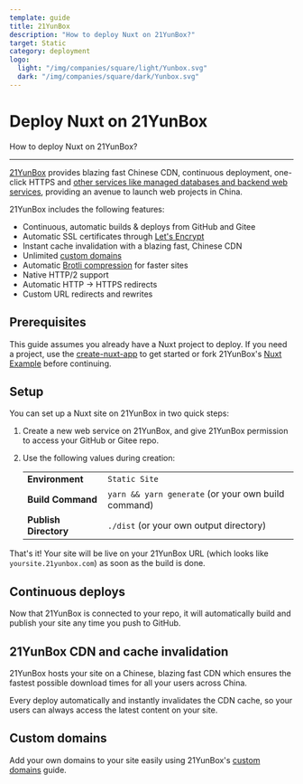 ```yaml
---
template: guide
title: 21YunBox
description: "How to deploy Nuxt on 21YunBox?"
target: Static
category: deployment
logo:
  light: "/img/companies/square/light/Yunbox.svg"
  dark: "/img/companies/square/dark/Yunbox.svg"
---
```

# Deploy Nuxt on 21YunBox

How to deploy Nuxt on 21YunBox?

---

[21YunBox](https://www.21yunbox.com) provides blazing fast Chinese CDN, continuous deployment, one-click HTTPS and [other services like managed databases and backend web services](https://www.21yunbox.com/___documentation___), providing an avenue to launch web projects in China.

21YunBox includes the following features:

- Continuous, automatic builds & deploys from GitHub and Gitee
- Automatic SSL certificates through [Let's Encrypt](https://letsencrypt.org)
- Instant cache invalidation with a blazing fast, Chinese CDN
- Unlimited [custom domains](https://www.21yunbox.com/___documentation___#/custom-domains)
- Automatic [Brotli compression](https://en.wikipedia.org/wiki/Brotli) for faster sites
- Native HTTP/2 support
- Automatic HTTP → HTTPS redirects
- Custom URL redirects and rewrites

## Prerequisites

This guide assumes you already have a Nuxt project to deploy. If you need a project, use the [create-nuxt-app](https://github.com/nuxt/create-nuxt-app) to get started or fork 21YunBox's [Nuxt Example](https://gitee.com/eryiyunbox-examples/nuxtjs) before continuing.

## Setup

You can set up a Nuxt site on 21YunBox in two quick steps:

1. Create a new web service on 21YunBox, and give 21YunBox permission to access your GitHub or Gitee repo.
2. Use the following values during creation:

   |                       |                                                     |
   | --------------------- | --------------------------------------------------- |
   | **Environment**       | `Static Site`                                       |
   | **Build Command**     | `yarn && yarn generate` (or your own build command) |
   | **Publish Directory** | `./dist` (or your own output directory)             |

That's it! Your site will be live on your 21YunBox URL (which looks like `yoursite.21yunbox.com`) as soon as the build is done.

## Continuous deploys

Now that 21YunBox is connected to your repo, it will automatically build and publish your site any time you push to GitHub.

## 21YunBox CDN and cache invalidation

21YunBox hosts your site on a Chinese, blazing fast CDN which ensures the fastest possible download times for all your users across China.

Every deploy automatically and instantly invalidates the CDN cache, so your users can always access the latest content on your site.

## Custom domains

Add your own domains to your site easily using 21YunBox's [custom domains](https://www.21yunbox.com/___documentation___#/custom-domains) guide.
